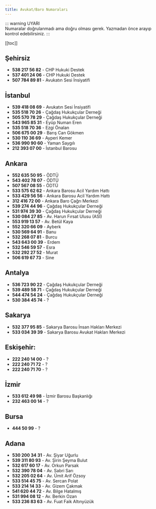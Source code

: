```yaml
---
title: Avukat/Baro Numaraları
---
```


::: warning UYARI  
Numaralar doğrulanmadı ama doğru olması gerek. Yazmadan önce arayıp kontrol edebilirsiniz.
:::

[[toc]]

## Şehirsiz

- **538 217 56 82** - CHP Hukuki Destek
- **537 401 24 06** - CHP Hukuki Destek
- **507 784 89 81** - Avukatın Sesi İnsiyatifi

## İstanbul

- **539 418 08 69** - Avukatın Sesi İnsiyatifi
- **535 518 70 26** - Çağdaş Hukukçular Derneği
- **505 570 78 29** - Çağdaş Hukukçular Derneği
- **543 965 85 31** - Eyüp Numan Eren  
- **535 518 70 36** - Ezgi Önalan  
- **506 675 00 29** - Barış Can Gökmen
- **530 110 36 69** - Ayperi Kemer
- **536 990 90 60** - Yaman Saygılı
- **212 393 07 00** - İstanbul Barosu

## Ankara

- **552 635 50 95** - ÖDTÜ
- **543 402 78 07** - ÖDTÜ
- **507 567 08 55** - ÖDTÜ
- **533 575 62 62** - Ankara Barosu Acil Yardım Hattı 
- **533 429 56 56** - Ankara Barosu Acil Yardım Hattı
- **312 416 72 00** - Ankara Baro Çağrı Merkezi       
- **539 274 44 96** - Çağdaş Hukukçular Derneği       
- **531 974 39 30** - Çağdaş Hukukçular Derneği   
- **530 084 27 85** - Av. Harun Fırsat Ulusu (ASİ)
- **553 919 13 57** - Av. Betül Kaya
- **552 320 66 09** - Ayberk
- **530 569 64 91** - Banu
- **532 268 07 81** - Burcu
- **543 643 00 39** - Erdem
- **532 546 59 57** - Esra
- **532 292 27 52** - Murat
- **506 619 67 73** - Sine

## Antalya

- **536 723 90 22** - Çağdaş Hukukçular Derneği
- **539 489 58 71** - Çağdaş Hukukçular Derneği
- **544 474 54 24** - Çağdaş Hukukçular Derneği
- **530 384 45 74** - ?

## Sakarya

- **532 377 95 85** - Sakarya Barosu İnsan Hakları Merkezi
- **533 034 39 39** - Sakarya Barosu Avukat Hakları Merkezi

## Eskişehir:

- **222 240 14 00** - ?
- **222 240 71 72** - ?
- **222 240 71 70** - ?
  
## İzmir

- **533 612 49 98** - İzmir Barosu Başkanlığı
- **232 463 00 14** - ?

## Bursa

- **444 50 99** - ?

## Adana

- **530 200 34 31** - Av. Şiyar Uğurlu
- **539 311 80 93** - Av. Şirin Şeyma Bulut
- **532 617 60 17** - Av. Orkun Parsak
- **532 390 78 04** - Av. Sabri Sarı
- **532 205 02 64** - Av. Ümit Arif Özsoy
- **533 514 45 75** - Av. Sercan Polat
- **533 214 14 33** - Av. Gizem Çakmak
- **541 620 44 72** - Av. Bilge Hatalmış
- **531 994 08 12** - Av. Berkin Ozan
- **533 236 83 63** - Av. Fuat Faik Altınyüzük
